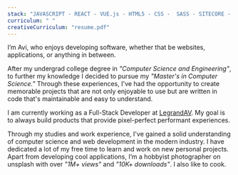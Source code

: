 ```yaml
---
stack: "JAVASCRIPT - REACT - VUE.js - HTML5 - CSS -  SASS - SITECORE - C# - .NET MVC - JQUERY - POWERSHELL - GRAPHQL - GATSBY -  REDUX - GULP - AZURE DEVOPS"
curriculum: " "
creativeCurriculum: "resume.pdf"
---
```


I’m Avi, who enjoys developing software, whether that be websites, applications, or anything in between.

After my undergrad college degree in _"Computer Science and Engineering"_, to further my knowledge I decided to pursue my _"Master's in Computer Science."_ Through these experiences, I've had the opportunity to create memorable projects that are not only enjoyable to use but are written in code that's maintainable and easy to understand.

I am currently working as a Full-Stack Developer at [LegrandAV](https://www.legrandav.com/). My goal is to always build products that provide pixel-perfect performant experiences.

Through my studies and work experience, I've gained a solid understanding of computer science and web development in the modern industry. I have dedicated a lot of my free time to learn and work on new personal projects. Apart from developing cool applications, I’m a hobbyist photographer on unsplash with over _"1M+ views"_ and _"10K+ downloads"_. I also like to cook.
